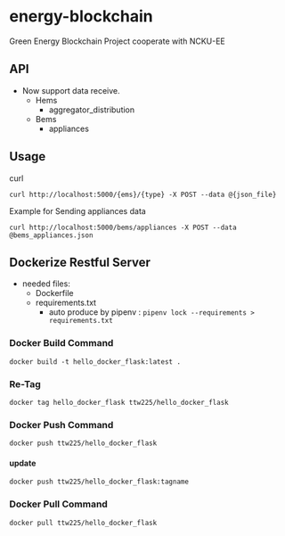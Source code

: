 # energy-blockchain
Green Energy Blockchain Project cooperate with NCKU-EE

## API
+ Now support data receive.
    + Hems
        + aggregator_distribution
    + Bems
        + appliances

## Usage

curl

`curl http://localhost:5000/{ems}/{type} -X POST --data @{json_file}`

Example for Sending appliances data

`curl http://localhost:5000/bems/appliances -X POST --data @bems_appliances.json`

## Dockerize Restful Server
+ needed files:
    + Dockerfile
    + requirements.txt
        + auto produce by pipenv : `pipenv lock --requirements > requirements.txt`
### Docker Build Command
`docker build -t hello_docker_flask:latest .`

### Re-Tag
`docker tag hello_docker_flask ttw225/hello_docker_flask`

### Docker Push Command
`docker push ttw225/hello_docker_flask`

#### update
`docker push ttw225/hello_docker_flask:tagname`

### Docker Pull Command
`docker pull ttw225/hello_docker_flask`